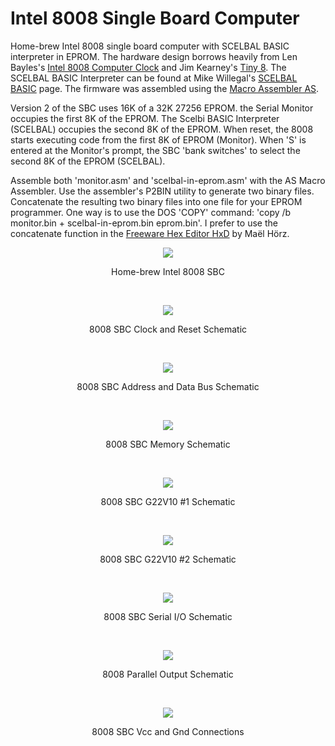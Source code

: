 # Intel 8008 Single Board Computer
Home-brew Intel 8008 single board computer with SCELBAL BASIC interpreter in EPROM. The hardware design borrows heavily from Len Bayles's 
[Intel 8008 Computer Clock](http://www.8008chron.com/) and Jim Kearney's [Tiny 8](https://www.jkearney.com/Tiny8demo/). The SCELBAL BASIC Interpreter can be found at Mike Willegal's [SCELBAL BASIC](http://www.willegal.net/scelbi/scelbal.html) page. The firmware was assembled using the [Macro Assembler AS](http://john.ccac.rwth-aachen.de:8000/as/).

Version 2 of the SBC uses 16K of a 32K 27256 EPROM. the Serial Monitor occupies the first 8K of the EPROM. The Scelbi BASIC Interpreter (SCELBAL) occupies the second 8K of the EPROM. When reset, the 8008 starts executing code from the first 8K of EPROM (Monitor). When 'S' is entered at the Monitor's prompt, the SBC 'bank switches' to select the second 8K of the EPROM (SCELBAL).

Assemble both 'monitor.asm' and 'scelbal-in-eprom.asm' with the AS Macro Assembler. Use the assembler's P2BIN utility to generate two binary files. Concatenate the resulting two binary files 
into one file for your EPROM programmer. One way is to use the DOS 'COPY' command: 'copy /b monitor.bin + scelbal-in-eprom.bin eprom.bin'. I prefer to use the concatenate function in the [Freeware Hex Editor HxD](https://mh-nexus.de/en/hxd/) by Maël Hörz.

<p align="center"><img src="/images/8008 SBC.JPEG"/>
<p align="center">Home-brew Intel 8008 SBC</p><br>
<p align="center"><img src="/images/8008 SBC Schematic-1.jpg"/>
<p align="center">8008 SBC Clock and Reset Schematic</p><br>
<p align="center"><img src="/images/8008 SBC Schematic-2.jpg"/>
<p align="center">8008 SBC Address and Data Bus Schematic</p><br>
<p align="center"><img src="/images/8008 SBC Schematic-3.jpg"/>
<p align="center">8008 SBC Memory Schematic</p><br>
<p align="center"><img src="/images/8008 SBC Schematic-4.jpg"/>
<p align="center">8008 SBC G22V10 #1 Schematic</p><br>
<p align="center"><img src="/images/8008 SBC Schematic-5.jpg"/>
<p align="center">8008 SBC G22V10 #2 Schematic</p><br>
<p align="center"><img src="/images/8008 SBC Schematic-6.jpg"/>
<p align="center">8008 SBC Serial I/O Schematic</p><br>
<p align="center"><img src="/images/8008 SBC Schematic-7.jpg"/>
<p align="center">8008 Parallel Output Schematic</p><br>
<p align="center"><img src="/images/8008 SBC Schematic-8.jpg"/>
<p align="center">8008 SBC Vcc and Gnd Connections</p><br>
